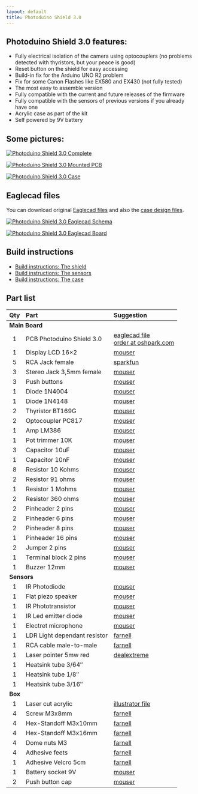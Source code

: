 ```yaml
---
layout: default
title: Photoduino Shield 3.0
---
```


## Photoduino Shield 3.0 features:

-   Fully electrical isolation of the camera using optocouplers (no problems detected with thyristors, but your peace is good)
-   Reset button on the shield for easy accessing
-   Build-in fix for the Arduino UNO R2 problem
-   Fix for some Canon Flashes like EX580 and EX430 (not fully tested)
-   The most easy to assemble version
-   Fully compatible with the current and future releases of the firmware
-   Fully compatible with the sensors of previous versions if you already have one
-   Acrylic case as part of the kit
-   Self powered by 9V battery

## Some pictures:

[![](../../../assets/images/shield3-complete-600x400.jpg "Photoduino Shield 3.0 Complete")](../../../assets/images/shield3-complete.jpg)

[![](../../../assets/images/shield3-pcbmounted-600x400.jpg "Photoduino Shield 3.0 Mounted PCB")](../../../assets/images/shield3-pcbmounted.jpg)

[![](../../../assets/images/shield3-incase-600x400.jpg "Photoduino Shield 3.0 Case")](../../../assets/images/shield3-incase.jpg)

## Eaglecad files

You can download original [Eaglecad files](http://sourceforge.net/projects/photoduino/files/hardware/photoduino.shield.3.0.zip/download) and also the [case design files](http://sourceforge.net/projects/photoduino/files/hardware/photoduino.case.1.0.zip/download).

[![](../../../assets/images/shield3-schema-600x403.jpg "Photoduino Shield 3.0 Eaglecad Schema")](../../../assets/images/shield3-schema.jpg)

[![](../../../assets/images/shield3-board-600x386.jpg "Photoduino Shield 3.0 Eaglecad Board")](../../../assets/images/shield3-board.jpg)

## Build instructions

-   [Build instructions: The shield](build-instructions-the-shield/)
-   [Build instructions: The sensors](build-instructions-the-sensors/)
-   [Build instructions: The case](build-instructions-the-case/)

## Part list

<table border="0" frame="VOID" rules="NONE" cellspacing="0">
<thead>
<tr>
<th align="CENTER">Qty</th>
<th align="LEFT">Part</th>
<th align="LEFT">Suggestion</th>
</tr>
</thead>
<tbody>
<tr>
<td style="text-align: left;" colspan="3" align="CENTER" height="19"><b>Main Board</b></td>
</tr>
<tr>
<td style="text-align: center;" align="CENTER" height="19">1</td>
<td align="LEFT">PCB Photoduino Shield 3.0</td>
<td align="LEFT"><a href="http://sourceforge.net/projects/photoduino/files/hardware/photoduino.shield.3.0.zip/download" target="_blank">eaglecad file</a> <br>
 <a href="https://oshpark.com/profiles/photoduino">order at oshpark.com</a>
</td>
</tr>
<tr>
<td style="text-align: center;" align="CENTER" height="19">1</td>
<td align="LEFT">Display LCD 16&#215;2</td>
<td align="LEFT"><a href="http://es.mouser.com/ProductDetail/Newhaven-Display/NHD-0216K1Z-FL-YBW/?qs=/ha2pyFadui/M2mC7zuwXvLqEHfh5mAf97IIWGu45UjikkozZ%252b8n1s14kDCf2wAM" target="_blank">mouser</a></td>
</tr>
<tr>
<td style="text-align: center;" align="CENTER" height="19">5</td>
<td align="LEFT">RCA Jack female</td>
<td align="LEFT"><a href="https://www.sparkfun.com/products/8631" target="_blank">sparkfun</a></td>
</tr>
<tr>
<td style="text-align: center;" align="CENTER" height="19">3</td>
<td align="LEFT">Stereo Jack 3,5mm female</td>
<td align="LEFT"><a href="http://es.mouser.com/ProductDetail/Kycon/STX-3120-3B/?qs=sGAEpiMZZMv0W4pxf2HiV53lyqBtMwLM0DRdmjM0OdM=" target="_blank">mouser</a></td>
</tr>
<tr>
<td style="text-align: center;" align="CENTER" height="19">3</td>
<td align="LEFT">Push buttons</td>
<td align="LEFT"><a href="http://es.mouser.com/ProductDetail/E-Switch/TL1105SPF160Q/?qs=sGAEpiMZZMsqIr59i2oRctT61P85ivpKlcF429FVUXY=" target="_blank">mouser</a></td>
</tr>
<tr>
<td style="text-align: center;" align="CENTER" height="19">1</td>
<td align="LEFT">Diode 1N4004</td>
<td align="LEFT"><a href="http://es.mouser.com/ProductDetail/Fairchild-Semiconductor/1N4004/?qs=sGAEpiMZZMtbRapU8LlZD6Aoap19JQAxY2gML8gEYQU=" target="_blank">mouser</a></td>
</tr>
<tr>
<td style="text-align: center;" align="CENTER" height="19">1</td>
<td align="LEFT">Diode 1N4148</td>
<td align="LEFT"><a href="http://es.mouser.com/ProductDetail/Vishay-Semiconductors/1N4148TR/?qs=sGAEpiMZZMtoHjESLttvklTOdRQGz66dWL%252bWDOcJ/uo=" target="_blank">mouser</a></td>
</tr>
<tr>
<td style="text-align: center;" align="CENTER" height="19">2</td>
<td align="LEFT">Thyristor BT169G</td>
<td align="LEFT"><a href="http://es.mouser.com/ProductDetail/NXP-Semiconductors/BT169G126/?qs=sGAEpiMZZMuAO0%252bGuNbnQjRT2dbB0zbkYRXu9ksGhrY=" target="_blank">mouser</a></td>
</tr>
<tr>
<td style="text-align: center;" align="CENTER" height="19">2</td>
<td align="LEFT">Optocoupler PC817</td>
<td align="LEFT"><a href="http://es.mouser.com/ProductDetail/Sharp-Microelectronics/PC817X9NSZ0F/?qs=sGAEpiMZZMteimceiIVCBwM%252bPK3Qn/7SA9mlwHmvLr4=" target="_blank">mouser</a></td>
</tr>
<tr>
<td style="text-align: center;" align="CENTER" height="19">1</td>
<td align="LEFT">Amp LM386</td>
<td align="LEFT"><a href="http://es.mouser.com/ProductDetail/Texas-Instruments/LM386N-1-NOPB/?qs=/ha2pyFaduh03ezE8gSAL4W0di0g9Q8/2WN2tpaY3dK0qU5NN1zswQ==" target="_blank">mouser</a></td>
</tr>
<tr>
<td style="text-align: center;" align="CENTER" height="19">1</td>
<td align="LEFT">Pot trimmer 10K</td>
<td align="LEFT"><a href="http://es.mouser.com/ProductDetail/Bourns/3362U-1-103LF/?qs=/ha2pyFadujW%252bXfb/PJq6mwYqbSiBcWRQmwpdBM099jbve2DsxT4aA==" target="_blank">mouser</a></td>
</tr>
<tr>
<td style="text-align: center;" align="CENTER" height="19">3</td>
<td align="LEFT">Capacitor 10uF</td>
<td align="LEFT"><a href="http://es.mouser.com/ProductDetail/Nichicon/USV1H100MFD1TP/?qs=/ha2pyFadujLeaEnwicwNE%252bQjdtbkErT5EIE5O%252bgWXb%252bFAEjfgznFA==" target="_blank">mouser</a></td>
</tr>
<tr>
<td style="text-align: center;" align="CENTER" height="19">1</td>
<td align="LEFT">Capacitor 10nF</td>
<td align="LEFT"><a href="http://es.mouser.com/ProductDetail/TDK/FK28C0G1H103J/?qs=/ha2pyFadugZGcehGmrf9lVe4O88th4psBhj5YtrRTnEoYBiv/aN%252bQ==" target="_blank">mouser</a></td>
</tr>
<tr>
<td style="text-align: center;" align="CENTER" height="19">8</td>
<td align="LEFT">Resistor 10 Kohms</td>
<td align="LEFT"><a href="http://es.mouser.com/ProductDetail/KOA-Speer/CF1-4CT52R103J/?qs=/ha2pyFaduhcR7YWghnBNohs8vFPbHXcGsL5ejOIEA8FpelIXoecIg==" target="_blank">mouser</a></td>
</tr>
<tr>
<td style="text-align: center;" align="CENTER" height="19">2</td>
<td align="LEFT">Resistor 91 ohms</td>
<td align="LEFT"><a href="http://es.mouser.com/ProductDetail/KOA-Speer/CF1-4CT52R910J/?qs=/ha2pyFaduhcR7YWghnBNuo0mXvkXt37Ayewl/5ipvWpwq9Y7shN5Q==" target="_blank">mouser</a></td>
</tr>
<tr>
<td style="text-align: center;" align="CENTER" height="19">1</td>
<td align="LEFT">Resistor 1 Mohms</td>
<td align="LEFT"><a href="http://es.mouser.com/ProductDetail/KOA-Speer/CF1-4CT52R105J/?qs=/ha2pyFaduhcR7YWghnBNohs8vFPbHXcjiOznyFgWmwzA1EWcemcyw==" target="_blank">mouser</a></td>
</tr>
<tr>
<td style="text-align: center;" align="CENTER" height="19">2</td>
<td align="LEFT">Resistor 360 ohms</td>
<td align="LEFT"><a href="http://es.mouser.com/ProductDetail/KOA-Speer/CF1-4CT52R361J/?qs=/ha2pyFaduhcR7YWghnBNhQaBJ4OB1eAK1R6V9MXIke1mGeBmVPbFQ==" target="_blank">mouser</a></td>
</tr>
<tr>
<td style="text-align: center;" align="CENTER" height="19">2</td>
<td align="LEFT">Pinheader 2 pins</td>
<td align="LEFT"><a href="http://es.mouser.com/ProductDetail/FCI/68001-102H/?qs=sGAEpiMZZMs%252bGHln7q6pmyrUVsykU3q/3JSd7fRuEbo=" target="_blank">mouser</a></td>
</tr>
<tr>
<td style="text-align: center;" align="CENTER" height="19">2</td>
<td align="LEFT">Pinheader 6 pins</td>
<td align="LEFT"><a href="http://es.mouser.com/ProductDetail/FCI/68000-206HLF/?qs=/ha2pyFaduj2kX7F/jLYs2HW5HRfwkSPElfDHhW8pDUS968GY0t3Vg==" target="_blank">mouser</a></td>
</tr>
<tr>
<td style="text-align: center;" align="CENTER" height="19">2</td>
<td align="LEFT">Pinheader 8 pins</td>
<td align="LEFT"><a href="http://es.mouser.com/ProductDetail/FCI/68000-208HLF/?qs=/ha2pyFaduj2kX7F/jLYs5XWdw%252bThQi1r8BH/IpQaDnJmfb9wHxj3w==" target="_blank">mouser</a></td>
</tr>
<tr>
<td style="text-align: center;" align="CENTER" height="19">1</td>
<td align="LEFT">Pinheader 16 pins</td>
<td align="LEFT"><a href="http://es.mouser.com/ProductDetail/FCI/68002-216HLF/?qs=/ha2pyFaduj2kX7F/jLYs4ygajQ5LxjHh%252baIBuQVvtvX3q9LUUXHnw==" target="_blank">mouser</a></td>
</tr>
<tr>
<td style="text-align: center;" align="CENTER" height="19">2</td>
<td align="LEFT">Jumper 2 pins</td>
<td align="LEFT"><a href="http://es.mouser.com/ProductDetail/Kobiconn/151-8010-E/?qs=/ha2pyFadugp3KK%252bcISazFVbukDVHh/xeJbsvZAIqB8=" target="_blank">mouser</a></td>
</tr>
<tr>
<td style="text-align: center;" align="CENTER" height="19">1</td>
<td align="LEFT">Terminal block 2 pins</td>
<td align="LEFT"><a href="http://es.mouser.com/ProductDetail/TE-Connectivity/1546217-2/?qs=/ha2pyFadui5vPiFZWIRtlnll7gvt4j9cS3WxuW3x4U6b7MTIqipBA==" target="_blank">mouser</a></td>
</tr>
<tr>
<td style="text-align: center;" align="CENTER" height="19">1</td>
<td align="LEFT">Buzzer 12mm</td>
<td align="LEFT"><a href="http://es.mouser.com/ProductDetail/TDK/PS1240P02CT3/?qs=/ha2pyFadug6C9WlOoUSCgkJwAgjNB16SNVdhG6hcTuEndXNRo44sA==" target="_blank">mouser</a></td>
</tr>
<tr>
<td colspan="3" align="LEFT" height="18"><strong>Sensors</strong></td>
</tr>
<tr>
<td style="text-align: center;" align="CENTER" height="19">1</td>
<td align="LEFT">IR Photodiode</td>
<td align="LEFT"><a href="http://es.mouser.com/ProductDetail/Osram-Opto-Semiconductor/SFH-203-FA/?qs=/ha2pyFadugS0%252bXEsvx1CEABZTKhJbFe4NO8X%252bWDozxwzJNMvIEFQA==" target="_blank">mouser</a></td>
</tr>
<tr>
<td style="text-align: center;" align="CENTER" height="19">1</td>
<td align="LEFT">Flat piezo speaker</td>
<td align="LEFT"><a href="http://es.mouser.com/ProductDetail/Murata/7BB-27-4L0/?qs=/ha2pyFadugpqzbKouZTGUgS7AFYYbx3OpKWn8S%252bWaP70/8QnKHkhQ==" target="_blank">mouser</a></td>
</tr>
<tr>
<td style="text-align: center;" align="CENTER" height="19">1</td>
<td align="LEFT">IR Phototransistor</td>
<td align="LEFT"><a href="http://es.mouser.com/ProductDetail/Everlight/EL-PT204-6B/?qs=/ha2pyFadug/Diw%252b49qvl4hrFiv/WrVjiAE2%252bL8me1XvV2Cine31Aw==" target="_blank">mouser</a></td>
</tr>
<tr>
<td style="text-align: center;" align="CENTER" height="19">1</td>
<td align="LEFT">IR Led emitter diode</td>
<td align="LEFT"><a href="http://es.mouser.com/ProductDetail/OSRAM-Opto-Semiconductors/SFH-484-2/?qs=sGAEpiMZZMvAL21a/DhxMvFeLV%252bDp%252bu%252bOgZoP6Q5g5c=" target="_blank">mouser</a></td>
</tr>
<tr>
<td style="text-align: center;" align="CENTER" height="19">1</td>
<td align="LEFT">Electret microphone</td>
<td align="LEFT"><a href="http://es.mouser.com/ProductDetail/PUI-Audio/AOM-6742L-R/?qs=sGAEpiMZZMtcsMZaWNSqu9Zb0DRRrO5QYYrEdg8XCJM=" target="_blank">mouser</a></td>
</tr>
<tr>
<td style="text-align: center;" align="CENTER" height="19">1</td>
<td align="LEFT">LDR Light dependant resistor</td>
<td align="LEFT"><a href="http://es.farnell.com/excelitas-tech/vt90n2/ldr-series-vt900/dp/1652637" target="_blank">farnell</a></td>
</tr>
<tr>
<td style="text-align: center;" align="CENTER" height="19">1</td>
<td align="LEFT">RCA cable male-to-male</td>
<td align="LEFT"><a href="http://es.farnell.com/pro-signal/av02011/lead-3xphono-3xphono-5m/dp/3712503?Ntt=3712503" target="_blank">farnell</a></td>
</tr>
<tr>
<td style="text-align: center;" align="CENTER" height="19">1</td>
<td align="LEFT">Laser pointer 5mw red</td>
<td align="LEFT"><a href="http://dx.com/p/red-laser-module-focusable-dot-3-5v-4-5v-16mm-5mw-5914" target="_blank">dealextreme</a></td>
</tr>
<tr>
<td style="text-align: center;" align="CENTER" height="19">1</td>
<td align="LEFT">Heatsink tube 3/64&#8243;</td>
<td align="LEFT"></td>
</tr>
<tr>
<td style="text-align: center;" align="CENTER" height="19">1</td>
<td align="LEFT">Heatsink tube 1/8&#8243;</td>
<td align="LEFT"></td>
</tr>
<tr>
<td style="text-align: center;" align="CENTER" height="19">1</td>
<td align="LEFT">Heatsink tube 3/16&#8243;</td>
<td align="LEFT"></td>
</tr>
<tr>
<td style="text-align: left;" colspan="3" align="CENTER" height="18"><strong>Box</strong></td>
</tr>
<tr>
<td style="text-align: center;" align="CENTER" height="19">1</td>
<td align="LEFT">Laser cut acrylic</td>
<td align="LEFT"><a href="http://sourceforge.net/projects/photoduino/files/hardware/photoduino.case.1.0.zip/download" target="_blank">illustrator file</a></td>
</tr>
<tr>
<td style="text-align: center;" align="CENTER" height="19">4</td>
<td align="LEFT">Screw M3x8mm</td>
<td align="LEFT"><a href="http://es.farnell.com/richco/nse-1207-m3-8/tornillo-de-fijacion-encajado-m3/dp/1261872?Ntt=1261872">farnell</a></td>
</tr>
<tr>
<td style="text-align: center;" align="CENTER" height="19">4</td>
<td align="LEFT">Hex-Standoff M3x10mm</td>
<td align="LEFT"><a href="http://es.farnell.com/ettinger/05-13-103/separador-m3x10-ni/dp/1466826?Ntt=1466826">farnell</a></td>
</tr>
<tr>
<td style="text-align: center;" align="CENTER" height="19">4</td>
<td align="LEFT">Hex-Standoff M3x16mm</td>
<td align="LEFT"><a href="http://es.farnell.com/ettinger/05-13-163/separador-m3x16-ni/dp/1466736?Ntt=1466736">farnell</a></td>
</tr>
<tr>
<td style="text-align: center;" align="CENTER" height="19">4</td>
<td align="LEFT">Dome nuts M3</td>
<td align="LEFT"><a href="http://es.farnell.com/tr-fastenings/m3-dnst-z100/tuerca-de-cabeza-redonda-bzp-m3/dp/1420797?Ntt=1420797">farnell</a></td>
</tr>
<tr>
<td style="text-align: center;" align="CENTER" height="19">4</td>
<td align="LEFT">Adhesive feets</td>
<td align="LEFT"><a href="http://es.farnell.com/multicomp/pd-2164bl/bases-adherible-10-2x16-5dia-negro/dp/1800878?Ntt=1800878">farnell</a></td>
</tr>
<tr>
<td style="text-align: center;" align="CENTER" height="19">1</td>
<td align="LEFT">Adhesive Velcro 5cm</td>
<td align="LEFT"><a href="http://es.farnell.com/velcro/60217/cinta-adhesiva-negro-20-mm-x-5/dp/1454582?Ntt=1454582">farnell</a></td>
</tr>
<tr>
<td style="text-align: center;" align="CENTER" height="19">1</td>
<td align="LEFT">Battery socket 9V</td>
<td align="LEFT"><a href="http://es.mouser.com/ProductDetail/Eagle-Plastic-Devices/12BH9V-CS-GR/?qs=haXUrkBeOCfuHG/vwq4N7A==">mouser</a></td>
</tr>
<tr>
<td style="text-align: center;" align="CENTER" height="19">2</td>
<td align="LEFT">Push button cap</td>
<td align="LEFT"><a href="http://es.mouser.com/ProductDetail/E-Switch/1RWHT/?qs=/ha2pyFadujyAUfd5pgHUcx0EYPG1%252bEJwLMkiUkh%252bRE=">mouser</a></td>
</tr>
</tbody>
</table>

